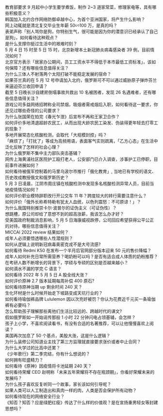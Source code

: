 教育部要求 9 月起中小学生要学煮饭，制作 2~3 道家常菜，修理家电等，具有哪些积极意义？  
韩国加入北约合作网络防御卓越中心，为首个亚洲国家，将产生什么影响？  
网上动辄就是清北复交毕业生年薪 50∽100 万，是真的吗？  
表弟声称「别人骂你是狗，你特别生气，很可能是因为你的潜意识已经承认了自己是狗」，如何看待这种观点？  
是什么支撑你挺过生活中的艰难时刻？  
5 月 4 日 15 时至 5 日 15 时，北京新增本土新冠肺炎病毒感染者 39 例，目前情况如何？  
北京官方表示「居家办公期间，员工工资水平不得低于本市最低工资标准」，该如何保障？还有哪些信息值得关注？  
为什么三体人不射落两个太阳打破不能稳定发展的宿命？  
如果芬兰真的在 5 月 12 号申请加入北约，俄罗斯可不可以通过威胁原子弹炸芬兰来逼迫芬兰收回申请？  
截至 5 日晚长沙自建房倒塌事故共救出 10 名被困者，发现 26 名遇难者，还有哪些信息值得关注？  
游戏公司多益网络招聘称全司禁烟，吸烟者需戒烟后入职，如何看待这一要求，你还见过哪些奇怪的公司要求？  
为什么张国荣在拍完《春光乍泄》后宣布不再和王家卫合作？  
如何评价多地清退超龄农民工，从而出现大龄农民工染发、伪装得更年轻去打零工的现象？  
多地开展常态化核酸检测，会取代「大规模封控」吗？  
「麻烦了」「打扰了」等成为高频用语，表面客气实则疏离，「乙方心态」在生活中泛化反映了怎样的社会心理？  
为什么俄罗斯不集中主力部队突击基辅？  
网传上海黄浦社区医院护工殴打老人，公安部门已介入调查，涉事护工已停职，目前事件进展如何？  
如何看待被俄军控制着的马里乌波尔市推行「俄化教育」, 当地已有学校的语文、历史改成教授俄文和俄罗斯历史？  
5 月 3 日凌晨，江阴市周庄镇在核酸检测中发现多名核酸检测异常人员，目前当地疫情情况如何？  
如何评价职业模特辞职改行开公交车 11 年？跨度较大的转行需要注意什么？  
如何评价「俄外长称希特勒有犹太人血统，以色列震怒：不可原谅！」？  
为什么我国特别推崇卡尔·波普尔的证伪主义（可证伪性）？  
想跳槽，原公司却给了意想不到的超高涨薪，我该怎么办才好？  
受美国政府制裁消息影响，5 月 5 日海康威视跌停，公司回应希望获得公平公正的对待，哪些信息值得关注？  
MICCAI 2022 review 结果如何？  
成年人必须要悟透哪些人性潜规则？  
如何从逻辑上说明新冠病毒奥密克戎不是大号流感?  
如何看待 Redmi K50 在发布一个半月后官网部分版本迎来 50 元的售价降幅？  
成年人如何补充日常所需营养？喝奶粉可以吗？是否有适合成人体质的奶粉推荐？  
在考研人数不断增长的背景下，学硕与专硕的区别是否越来越小？  
如何滴水不漏的学完 C 语言？  
如何看待 2022 年 5 月 5 日 A 股全线大涨？  
如何评价原神 2.7 版本延期每周补偿 400 原石?  
如何看待原神当期 up 剩余时间 240 天？  
生化环材是什么时候开始走下坡路变成天坑行业的？  
如何看待瑜伽裤品牌 Lululemon 因以次充好被罚？你认为花费近千元买一条瑜伽裤有必要吗？  
怎么帮助孩子理解那些离他们生活比较远的、跨越时代的课文?  
假如俄罗斯如一开始谣传那般 1 小时 22 分钟闪电占领基辅，会怎样？  
孩子上小学，不喜欢阅读看书，有没有合适的名著推荐，可以让他慢慢喜欢上阅读？  
美国再次加息了 50 个基点，美股大涨，这是什么逻辑？  
为什么装修公司知道业主找了第三方监理就直接要求涨价或者中止合同？  
为什么大学过的比高中还累？  
《少年歌行》第二季完结，你有什么想说的？  
如何拥有旺盛精力？  
如何看待《原神》因疫情将卡池延期 240 天？  
如何看待荣耀 CEO 赵明称「未来五年荣耀将不存在瓶颈期」，你看好荣耀未来的发展吗？  
为什么孩子喜欢反复听同一个故事，家长该如何引导呢？  
如果人类可以人工制造出和真肉一样的肉，人类是否会保护所有动物？  
如何看待现在的网络安全行业？  
《知否？知否？应是绿肥红瘦》传达了什么样的价值观？是在宣扬重男轻女等封建思想吗？  
